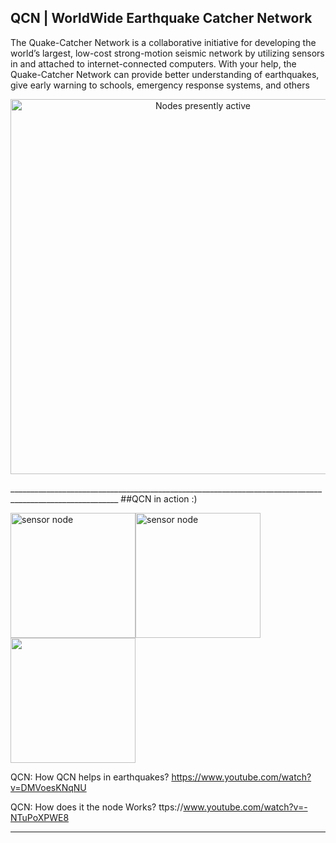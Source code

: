 ## QCN | WorldWide Earthquake Catcher Network

The Quake-Catcher Network is a collaborative initiative for developing the world’s largest, low-cost strong-motion seismic network by utilizing sensors in and attached to internet-connected computers. With your help, the Quake-Catcher Network can provide better understanding of earthquakes, give early warning to schools, emergency response systems, and others

<p align="center"><img src="http://quakecatcher.net/sensor/img/trigger_latest_w.jpg" alt="Nodes presently active" width="600"/></p>
_________________________________________________________________________________________________________
##QCN in action :) 

<p align="left"><img src="https://thumb.ibb.co/cyKhWF/xy.png" alt="sensor node" width="200"/><img src="https://ibb.co/cn7Qka" alt="sensor node" width="200"/><img src="https://thumb.ibb.co/fwigQa/help.png" width="200"/></p>

QCN: How QCN helps in earthquakes?  https://www.youtube.com/watch?v=DMVoesKNqNU

QCN: How does it the node Works?	ttps://www.youtube.com/watch?v=-NTuPoXPWE8
_________________________________________________________________________________________________________
